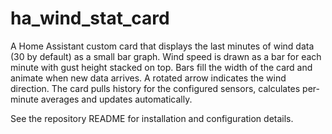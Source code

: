 # ha_wind_stat_card

A Home Assistant custom card that displays the last minutes of wind data (30 by default) as a small bar graph. Wind speed is drawn as a bar for each minute with gust height stacked on top. Bars fill the width of the card and animate when new data arrives. A rotated arrow indicates the wind direction. The card pulls history for the configured sensors, calculates per-minute averages and updates automatically.

See the repository README for installation and configuration details.
